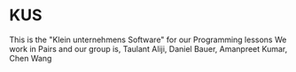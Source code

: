 # KUS
This is the "Klein unternehmens Software" for our Programming lessons
We work in Pairs and our group is, Taulant Aliji, Daniel Bauer, Amanpreet Kumar, Chen Wang